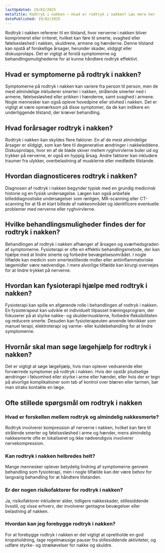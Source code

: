 ```yaml
---
lastUpdated: 19/02/2025
metaTitle: Rodtryk i nakken – Hvad er rodtryk i nakken? Læs mere her
datePublished: 19/02/2025
---
```


Rodtryk i nakken refererer til en tilstand, hvor nerverne i nakken bliver komprimeret eller irriteret, hvilket kan føre til smerte, svaghed eller følelsesløshed i nakken, skuldrene, armene og hænderne. Denne tilstand kan opstå af forskellige årsager, herunder skader, slidgigt eller diskusprolaps. Det er vigtigt at forstå symptomerne og behandlingsmulighederne for at kunne håndtere rodtryk effektivt.

## Hvad er symptomerne på rodtryk i nakken?

Symptomerne på rodtryk i nakken kan variere fra person til person, men de mest almindelige inkluderer smerter i nakken, strålende smerter ned i armene, følelsesløshed eller prikken i hænderne, samt svaghed i armene. Nogle mennesker kan også opleve hovedpine eller stivhed i nakken. Det er vigtigt at være opmærksom på disse symptomer, da de kan indikere en underliggende tilstand, der kræver behandling.

## Hvad forårsager rodtryk i nakken?

Rodtryk i nakken kan skyldes flere faktorer. En af de mest almindelige årsager er slidgigt, som kan føre til degenerative ændringer i nakkeleddene. Diskusprolaps, hvor en af de bløde skiver mellem ryghvirvlerne buler ud og trykker på nerverne, er også en hyppig årsag. Andre faktorer kan inkludere traumer fra ulykker, overbelastning af musklerne eller medfødte tilstande.

## Hvordan diagnosticeres rodtryk i nakken?

Diagnosen af rodtryk i nakken begynder typisk med en grundig medicinsk historie og en fysisk undersøgelse. Lægen kan også anbefale billeddiagnostiske undersøgelser som røntgen, MR-scanning eller CT-scanning for at få et klart billede af nakkeområdet og identificere eventuelle problemer med nerverne eller ryghvirvlerne.

## Hvilke behandlingsmuligheder findes der for rodtryk i nakken?

Behandlingen af rodtryk i nakken afhænger af årsagen og sværhedsgraden af symptomerne. Fysioterapi er ofte en effektiv behandlingsmetode, der kan hjælpe med at lindre smerte og forbedre bevægelsesområdet. I nogle tilfælde kan medicin som smertestillende midler eller antiinflammatoriske lægemidler være nødvendige. I mere alvorlige tilfælde kan kirurgi overvejes for at lindre trykket på nerverne.

## Hvordan kan fysioterapi hjælpe med rodtryk i nakken?

Fysioterapi kan spille en afgørende rolle i behandlingen af rodtryk i nakken. En fysioterapeut kan udvikle et individuelt tilpasset træningsprogram, der fokuserer på at styrke nakke- og skuldermusklerne, forbedre fleksibiliteten og reducere smerte. Desuden kan fysioterapeuten anvende teknikker som manuel terapi, elektroterapi og varme- eller kuldebehandling for at lindre symptomerne.

## Hvornår skal man søge lægehjælp for rodtryk i nakken?

Det er vigtigt at søge lægehjælp, hvis man oplever vedvarende eller forværrede symptomer på rodtryk i nakken. Hvis der opstår pludselige ændringer i følsomhed eller styrke i arme eller hænder, eller hvis der er tegn på alvorlige komplikationer som tab af kontrol over blæren eller tarmen, bør man straks kontakte en læge.

## Ofte stillede spørgsmål om rodtryk i nakken

### Hvad er forskellen mellem rodtryk og almindelig nakkesmerte?

Rodtryk involverer kompression af nerverne i nakken, hvilket kan føre til strålende smerter og følelsesløshed i arme og hænder, mens almindelig nakkesmerte ofte er lokaliseret og ikke nødvendigvis involverer nervekompression.

### Kan rodtryk i nakken helbredes helt?

Mange mennesker oplever betydelig lindring af symptomerne gennem behandling som fysioterapi, men i nogle tilfælde kan der være behov for langvarig behandling for at håndtere tilstanden.

### Er der nogen risikofaktorer for rodtryk i nakken?

Ja, risikofaktorer inkluderer alder, tidligere nakkeskader, stillesiddende livsstil, og visse erhverv, der involverer gentagne bevægelser eller belastning af nakken.

### Hvordan kan jeg forebygge rodtryk i nakken?

For at forebygge rodtryk i nakken er det vigtigt at opretholde en god kropsholdning, tage regelmæssige pauser fra stillesiddende aktiviteter, og udføre styrke- og strækøvelser for nakke og skuldre.
